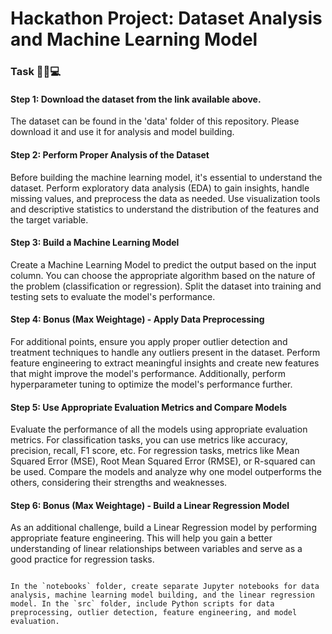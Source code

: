 # Hackathon Project: Dataset Analysis and Machine Learning Model

### Task 🧟‍♂️💻

#### Step 1: Download the dataset from the link available above.

The dataset can be found in the 'data' folder of this repository. Please download it and use it for analysis and model building.

#### Step 2: Perform Proper Analysis of the Dataset

Before building the machine learning model, it's essential to understand the dataset. Perform exploratory data analysis (EDA) to gain insights, handle missing values, and preprocess the data as needed. Use visualization tools and descriptive statistics to understand the distribution of the features and the target variable.

#### Step 3: Build a Machine Learning Model

Create a Machine Learning Model to predict the output based on the input column. You can choose the appropriate algorithm based on the nature of the problem (classification or regression). Split the dataset into training and testing sets to evaluate the model's performance.

#### Step 4: Bonus (Max Weightage) - Apply Data Preprocessing

For additional points, ensure you apply proper outlier detection and treatment techniques to handle any outliers present in the dataset. Perform feature engineering to extract meaningful insights and create new features that might improve the model's performance. Additionally, perform hyperparameter tuning to optimize the model's performance further.

#### Step 5: Use Appropriate Evaluation Metrics and Compare Models

Evaluate the performance of all the models using appropriate evaluation metrics. For classification tasks, you can use metrics like accuracy, precision, recall, F1 score, etc. For regression tasks, metrics like Mean Squared Error (MSE), Root Mean Squared Error (RMSE), or R-squared can be used. Compare the models and analyze why one model outperforms the others, considering their strengths and weaknesses.

#### Step 6: Bonus (Max Weightage) - Build a Linear Regression Model

As an additional challenge, build a Linear Regression model by performing appropriate feature engineering. This will help you gain a better understanding of linear relationships between variables and serve as a good practice for regression tasks.



```

In the `notebooks` folder, create separate Jupyter notebooks for data analysis, machine learning model building, and the linear regression model. In the `src` folder, include Python scripts for data preprocessing, outlier detection, feature engineering, and model evaluation.
